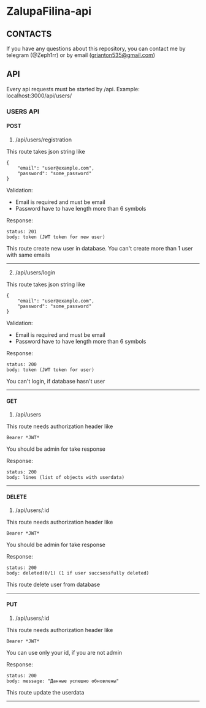 # ZalupaFilina-api

## CONTACTS

If you have any questions about this repository, you can contact me by telegram (@Zeph1rr) or by
email (<grianton535@gmail.com>)

## API

Every api requests must be started by /api. Example: localhost:3000/api/users/

### USERS API

#### POST

1. /api/users/registration

This route takes json string like

```
{
    "email": "user@example.com",
    "password": "some_password"
}
```

Validation:

- Email is required and must be email
- Password have to have length more than 6 symbols

Response:

    status: 201
    body: token (JWT token for new user)

This route create new user in database. You can't create more than 1 user with same emails

<hr>

2. /api/users/login

This route takes json string like

```
{
    "email": "user@example.com",
    "password": "some_password"
}
```

Validation:

- Email is required and must be email
- Password have to have length more than 6 symbols

Response:

    status: 200
    body: token (JWT token for user)

You can't login, if database hasn't user

<hr>

#### GET

1. /api/users

This route needs authorization header like

    Bearer *JWT*

You should be admin for take response

Response:

    status: 200
    body: lines (list of objects with userdata)

<hr>

#### DELETE

1. /api/users/:id

This route needs authorization header like

    Bearer *JWT*

You should be admin for take response

Response:

    status: 200
    body: deleted(0/1) (1 if user succsessfully deleted)

This route delete user from database

<hr>

#### PUT

1. /api/users/:id

This route needs authorization header like

    Bearer *JWT*

You can use only your id, if you are not admin

Response:

    status: 200
    body: message: "Данные успешно обновлены"

This route update the userdata

<hr>